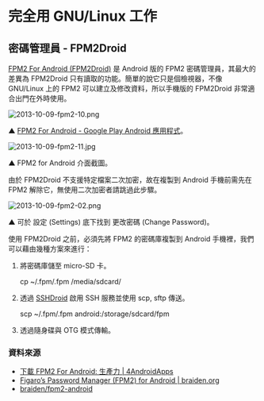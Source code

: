 # 完全用 GNU/Linux 工作

## 密碼管理員 - FPM2Droid

[FPM2 For Android (FPM2Droid)](https://play.google.com/store/apps/details?id=org.braiden.fpm2) 是 Android 版的 FPM2 密碼管理員，其最大的差異為 FPM2Droid 只有讀取的功能。簡單的說它只是個檢視器，不像 GNU/Linux 上的 FPM2 可以建立及修改資料，所以手機版的 FPM2Droid 非常適合出門在外時使用。

![2013-10-09-fpm2-10.png](https://lh4.googleusercontent.com/-_64iVrwxghc/UlVXualhrtI/AAAAAAAAV6U/Cb-mEkw-jFE/s800/2013-10-09-fpm2-10.png)

 ▲ [FPM2 For Android - Google Play Android 應用程式](https://play.google.com/store/apps/details?id=org.braiden.fpm2)。

![2013-10-09-fpm2-11.jpg](https://lh4.googleusercontent.com/-iAxmnzqeBbo/UlVXudPNl_I/AAAAAAAAV6Y/MbBBwAvy65U/s800/2013-10-09-fpm2-11.jpg)

 ▲ FPM2 for Android 介面截圖。

由於 FPM2Droid 不支援特定檔案二次加密，故在複製到 Android 手機前需先在 FPM2 解除它，無使用二次加密者請跳過此步驟。

![2013-10-09-fpm2-02.png](https://lh5.googleusercontent.com/-9pxqHYk0Gm8/UlVXm-fQfCI/AAAAAAAAV4M/cgtewz84vM4/s800/2013-10-09-fpm2-02.png)

 ▲ 可於 設定 (Settings) 底下找到 更改密碼 (Change Password)。

使用 FPM2Droid 之前，必須先將 FPM2 的密碼庫複製到 Android 手機裡，我們可以藉由幾種方案來進行：

1. 將密碼庫儲至 micro-SD 卡。

	cp ~/.fpm/.fpm /media/sdcard/

2. 透過 [SSHDroid](https://play.google.com/store/apps/details?id=berserker.android.apps.sshdroid) 啟用 SSH 服務並使用 scp, sftp 傳送。

	scp ~/.fpm/.fpm android:/storage/sdcard/fpm

3. 透過隨身碟與 OTG 模式傳輸。

### 資料來源

- [下載 FPM2 For Android: 生產力 | 4AndroidApps](http://tw.4androidapps.net/tag/productivity/fpm2-for-android-download-93568.html)
- [Figaro’s Password Manager (FPM2) for Android | braiden.org](http://braiden.org/?p=188)
- [braiden/fpm2-android](https://github.com/braiden/fpm2-android)

